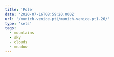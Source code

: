 ```yaml
---
title: 'Pole'
date: '2020-07-16T08:59:20.000Z'
url: '/munich-venice-pt1/munich-venice-pt1-26/'
type: 'sets'
tags:
  - mountains
  - sky
  - clouds
  - meadow
---
```


